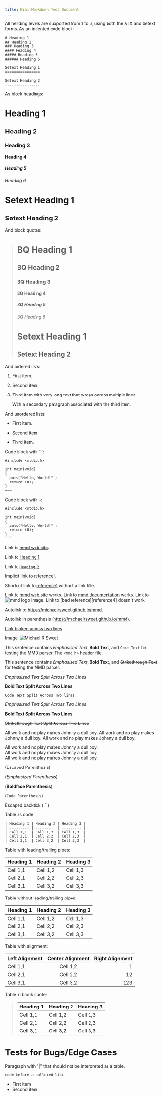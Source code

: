 ```yaml
---
title: Mini-Markdown Test Document
...
```


All heading levels are supported from 1 to 6, using both the ATX and Setext
forms.  As an indented code block:

    # Heading 1
    ## Heading 2
    ### Heading 3
    #### Heading 4
    ##### Heading 5
    ###### Heading 6

    Setext Heading 1
    ================

    Setext Heading 2
    ----------------

As block headings:

# Heading 1
## Heading 2
### Heading 3
#### Heading 4
##### Heading 5
###### Heading 6

Setext Heading 1
================

Setext Heading 2
----------------

And block quotes:

> # BQ Heading 1
> ## BQ Heading 2
> ### BQ Heading 3
> #### BQ Heading 4
> ##### BQ Heading 5
> ###### BQ Heading 6
>
> Setext Heading 1
> ================
>
> Setext Heading 2
> ----------------

And ordered lists:

1. First item.

2. Second item.

3. Third item with very long text that wraps
   across multiple lines.

   With a secondary paragraph associated with
   the third item.

And unordered lists:

- First item.

+ Second item.

* Third item.

Code block with `\``:

```
#include <stdio.h>

int main(void)
{
  puts("Hello, World!");
  return (0);
}
~~~
```

Code block with `~`:

~~~
#include <stdio.h>

int main(void)
{
  puts("Hello, World!");
  return (0);
}
```
~~~

Link to [mmd web site](https://michaelrsweet.github.io/mmd).

Link to [Heading 1](@).

Link to [`Heading 2`](@).

Implicit link to [reference1][].

Shortcut link to [reference1] without a link title.

[reference1]: https://michaelrsweet.github.io/mmd 'MMD Home Page'
[reference2]: https://michaelrsweet.github.io/mmd/mmd.html 'MMD Documentation'
[reference3]: https://michaelrsweet.github.io/mmd/mmd-160.png "MMD Logo"

Link to [mmd web site][reference1] works.
Link to [mmd documentation][reference2] works.
Link to ![mmd logo][reference3] image.
Link to [bad reference][reference4] doesn't work.

Autolink to <https://michaelrsweet.github.io/mmd>.

Autolink in parenthesis (<https://michaelrsweet.github.io/mmd>).

[Link broken
across two lines](https://michaelrsweet.github.io/mmd)

Image: ![Michael R Sweet](https://michaelrsweet.github.io/apple-touch-icon.png)

This sentence contains *Emphasized Text*, **Bold Text**, and `Code Text` for
testing the MMD parser.  The `<mmd.h>` header file.

This sentence contains _Emphasized Text_, __Bold Text__, and
~~Strikethrough Text~~ for testing the MMD parser.

*Emphasized Text Split
Across Two Lines*

**Bold Text Split
Across Two Lines**

`Code Text Split
Across Two lines`

_Emphasized Text Split
Across Two Lines_

__Bold Text Split
Across Two Lines__

~~Strikethrough Text Split
Across Two Lines~~

All work and no play makes Johnny a dull boy.
All work and no play makes Johnny a dull boy.
All work and no play makes Johnny a dull boy.

All work and no play makes Johnny a dull boy.  
All work and no play makes Johnny a dull boy.  
All work and no play makes Johnny a dull boy.

\(Escaped Parenthesis)

\(*Emphasized Parenthesis*)

\(**Boldface Parenthesis**)

\(`Code Parenthesis`)

Escaped backtick (`\``)

Table as code:

    | Heading 1 | Heading 2 | Heading 3 |
    | --------- | --------- | --------- |
    | Cell 1,1  | Cell 1,2  | Cell 1,3  |
    | Cell 2,1  | Cell 2,2  | Cell 2,3  |
    | Cell 3,1  | Cell 3,2  | Cell 3,3  |

Table with leading/trailing pipes:

| Heading 1 | Heading 2 | Heading 3 |
| --------- | --------- | --------- |
| Cell 1,1  | Cell 1,2  | Cell 1,3  |
| Cell 2,1  | Cell 2,2  | Cell 2,3  |
| Cell 3,1  | Cell 3,2  | Cell 3,3  |

Table without leading/trailing pipes:

Heading 1 | Heading 2 | Heading 3
--------- | --------- | ---------
Cell 1,1  | Cell 1,2  | Cell 1,3
Cell 2,1  | Cell 2,2  | Cell 2,3
Cell 3,1  | Cell 3,2  | Cell 3,3

Table with alignment:

Left Alignment | Center Alignment | Right Alignment
:-------- | :-------: | --------:
Cell 1,1  | Cell 1,2  |        1
Cell 2,1  | Cell 2,2  |       12
Cell 3,1  | Cell 3,2  |      123

Table in block quote:

> Heading 1 | Heading 2 | Heading 3
> --------- | --------- | ---------
> Cell 1,1  | Cell 1,2  | Cell 1,3
> Cell 2,1  | Cell 2,2  | Cell 2,3
> Cell 3,1  | Cell 3,2  | Cell 3,3

# Tests for Bugs/Edge Cases

Paragraph with "|" that should not
be interpreted as a table.

    code before a bulleted list

- First item
- Second item

